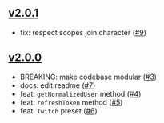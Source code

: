 ## [v2.0.1](https://github.com/azurystudio/authenticus/releases/tag/v2.0.1)

* fix: respect scopes join character ([#9](https://github.com/azurystudio/authenticus/pull/9))

## [v2.0.0](https://github.com/azurystudio/authenticus/releases/tag/v2.0.0)

* BREAKING: make codebase modular ([#3](https://github.com/azurystudio/authenticus/pull/3))
* docs: edit readme ([#7](https://github.com/azurystudio/authenticus/pull/7))
* feat: `getNormalizedUser` method ([#4](https://github.com/azurystudio/authenticus/pull/4))
* feat: `refreshToken` method ([#5](https://github.com/azurystudio/authenticus/pull/5))
* feat: `Twitch` preset ([#6](https://github.com/azurystudio/authenticus/pull/6))
